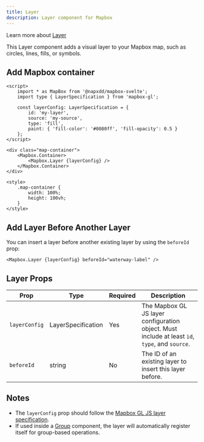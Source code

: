```yaml
---
title: Layer
description: Layer component for Mapbox
---
```


Learn more about [Layer](https://docs.mapbox.com/mapbox-gl-js/style-spec/layers/)

This Layer component adds a visual layer to your Mapbox map, such as circles, lines, fills, or symbols.

## Add Mapbox container

```svelte
<script>
	import * as MapBox from '@napxdd/mapbox-svelte';
	import type { LayerSpecification } from 'mapbox-gl';

	const layerConfig: LayerSpecification = {
		id: 'my-layer',
		source: 'my-source',
		type: 'fill',
		paint: { 'fill-color': '#0080ff', 'fill-opacity': 0.5 }
	};
</script>

<div class="map-container">
	<Mapbox.Container>
		<Mapbox.Layer {layerConfig} />
	</Mapbox.Container>
</div>

<style>
	.map-container {
		width: 100%;
		height: 100vh;
	}
</style>
```

## Add Layer Before Another Layer

You can insert a layer before another existing layer by using the `beforeId` prop:

```svelte
<Mapbox.Layer {layerConfig} beforeId="waterway-label" />
```

## Layer Props

| Prop          | Type               | Required | Description                                                                                    |
| ------------- | ------------------ | -------- | ---------------------------------------------------------------------------------------------- |
| `layerConfig` | LayerSpecification | Yes      | The Mapbox GL JS layer configuration object. Must include at least `id`, `type`, and `source`. |
| `beforeId`    | string             | No       | The ID of an existing layer to insert this layer before.                                       |

## Notes

- The `layerConfig` prop should follow the [Mapbox GL JS layer specification](https://docs.mapbox.com/mapbox-gl-js/style-spec/layers/).
- If used inside a [Group](./Group) component, the layer will automatically register itself for group-based operations.
